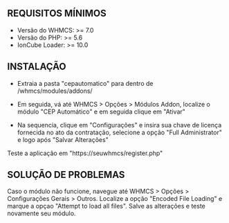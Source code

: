 ## REQUISITOS MÍNIMOS

- Versão do WHMCS: >= 7.0
- Versão do PHP: >= 5.6
- IonCube Loader: >= 10.0


## INSTALAÇÃO

- Extraia a pasta "cepautomatico" para dentro de /whmcs/modules/addons/

- Em seguida, vá até WHMCS > Opções > Módulos Addon, localize o módulo "CEP Automático" e em seguida clique em "Ativar"

- Na sequencia, clique em "Configurações" e insira sua chave de licença fornecida no ato da contratação, selecione a opção "Full Administrator" e logo após "Salvar Alterações"

Teste a aplicação em "https://seuwhmcs/register.php"


## SOLUÇÃO DE PROBLEMAS

Caso o módulo não funcione, navegue até WHMCS > Opções > Configurações Gerais > Outros. Localize a opção "Encoded File Loading" e marque a opçao "Attempt to load all files". Salve as alterações e teste novamente seu módulo.
